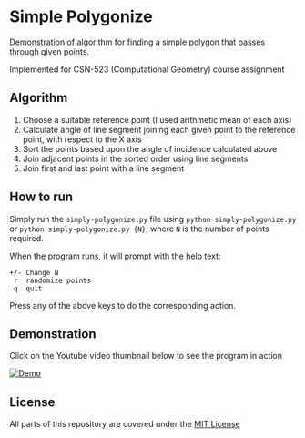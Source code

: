 # Simple Polygonize

Demonstration of algorithm for finding a simple polygon that passes through given points.

Implemented for CSN-523 (Computational Geometry) course assignment

## Algorithm

1. Choose a suitable reference point (I used arithmetic mean of each axis)
2. Calculate angle of line segment joining each given point to the reference point, with respect to the X axis
3. Sort the points based upon the angle of incidence calculated above
4. Join adjacent points in the sorted order using line segments
5. Join first and last point with a line segment

## How to run

Simply run the `simply-polygonize.py` file using `python simply-polygonize.py` or `python simply-polygonize.py {N}`, where `N` is the number of points required.

When the program runs, it will prompt with the help text:

```
+/- Change N
 r  randomize points
 q  quit
```

Press any of the above keys to do the corresponding action.

## Demonstration

Click on the Youtube video thumbnail below to see the program in action

[![Demo](https://img.youtube.com/vi/WXUb6b_7CIk/0.jpg)](https://www.youtube.com/watch?v=WXUb6b_7CIk)

## License

All parts of this repository are covered under the [MIT License](https://jay.mit-license.org/2017)
